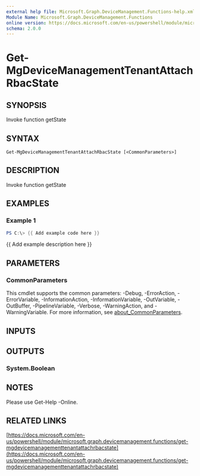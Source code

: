 ```yaml
---
external help file: Microsoft.Graph.DeviceManagement.Functions-help.xml
Module Name: Microsoft.Graph.DeviceManagement.Functions
online version: https://docs.microsoft.com/en-us/powershell/module/microsoft.graph.devicemanagement.functions/get-mgdevicemanagementtenantattachrbacstate
schema: 2.0.0
---
```


# Get-MgDeviceManagementTenantAttachRbacState

## SYNOPSIS
Invoke function getState

## SYNTAX

```
Get-MgDeviceManagementTenantAttachRbacState [<CommonParameters>]
```

## DESCRIPTION
Invoke function getState

## EXAMPLES

### Example 1
```powershell
PS C:\> {{ Add example code here }}
```

{{ Add example description here }}

## PARAMETERS

### CommonParameters
This cmdlet supports the common parameters: -Debug, -ErrorAction, -ErrorVariable, -InformationAction, -InformationVariable, -OutVariable, -OutBuffer, -PipelineVariable, -Verbose, -WarningAction, and -WarningVariable. For more information, see [about_CommonParameters](http://go.microsoft.com/fwlink/?LinkID=113216).

## INPUTS

## OUTPUTS

### System.Boolean
## NOTES
Please use Get-Help -Online.

## RELATED LINKS

[https://docs.microsoft.com/en-us/powershell/module/microsoft.graph.devicemanagement.functions/get-mgdevicemanagementtenantattachrbacstate](https://docs.microsoft.com/en-us/powershell/module/microsoft.graph.devicemanagement.functions/get-mgdevicemanagementtenantattachrbacstate)

